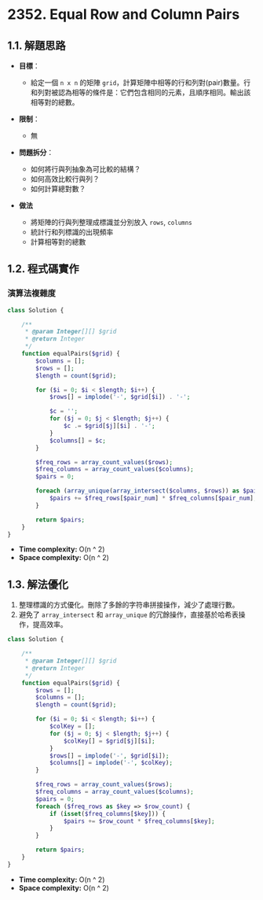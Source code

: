 # 2352. Equal Row and Column Pairs

## 1.1. 解題思路

- **目標**：
  - 給定一個 `n x n` 的矩陣 `grid`，計算矩陣中相等的行和列對(pair)數量。行和列對被認為相等的條件是：它們包含相同的元素，且順序相同。輸出該相等對的總數。
- **限制**：
  - 無
- **問題拆分**：
  - 如何將行與列抽象為可比較的結構？
  - 如何高效比較行與列？
  - 如何計算總對數？

- **做法**
  - 將矩陣的行與列整理成標識並分別放入 `rows`, `columns`
  - 統計行和列標識的出現頻率
  - 計算相等對的總數

## 1.2. 程式碼實作

### 演算法複雜度

```php
class Solution {

    /**
     * @param Integer[][] $grid
     * @return Integer
     */
    function equalPairs($grid) {
        $columns = [];
        $rows = [];
        $length = count($grid);

        for ($i = 0; $i < $length; $i++) {
            $rows[] = implode('-', $grid[$i]) . '-';

            $c = '';
            for ($j = 0; $j < $length; $j++) {
                $c .= $grid[$j][$i] . '-';
            }
            $columns[] = $c;
        }

        $freq_rows = array_count_values($rows);
        $freq_columns = array_count_values($columns);
        $pairs = 0;

        foreach (array_unique(array_intersect($columns, $rows)) as $pair_num) {
            $pairs += $freq_rows[$pair_num] * $freq_columns[$pair_num];
        }

        return $pairs;
    }
}
```

- **Time complexity:** O(n ^ 2)
- **Space complexity:** O(n ^ 2)

## 1.3. 解法優化

1. 整理標識的方式優化。刪除了多餘的字符串拼接操作，減少了處理行數。
2. 避免了 `array_intersect` 和 `array_unique` 的冗餘操作，直接基於哈希表操作，提高效率。

```php
class Solution {

    /**
     * @param Integer[][] $grid
     * @return Integer
     */
    function equalPairs($grid) {
        $rows = [];
        $columns = [];
        $length = count($grid);

        for ($i = 0; $i < $length; $i++) {
            $colKey = [];
            for ($j = 0; $j < $length; $j++) {
                $colKey[] = $grid[$j][$i];
            }
            $rows[] = implode('-', $grid[$i]);
            $columns[] = implode('-', $colKey);
        }

        $freq_rows = array_count_values($rows);
        $freq_columns = array_count_values($columns);
        $pairs = 0;
        foreach ($freq_rows as $key => $row_count) {
            if (isset($freq_columns[$key])) {
                $pairs += $row_count * $freq_columns[$key];
            }
        }

        return $pairs;
    }
}
```

- **Time complexity:** O(n ^ 2)
- **Space complexity:** O(n ^ 2)

